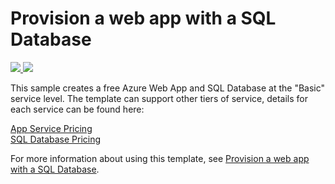 # Provision a web app with a SQL Database

<a href="https://portal.azure.com/#create/Microsoft.Template/uri/https%3A%2F%2Fraw.githubusercontent.com%2FIshamMohamed%2Fazure-quickstart-templates%2Fmaster%2F201-web-app-sql-database%2Fazuredeploy.json" target="_blank">
    <img src="http://azuredeploy.net/deploybutton.png"/>
</a>
<a href="http://armviz.io/#/?load=https%3A%2F%2Fraw.githubusercontent.com%2FIshamMohamed%2Fazure-quickstart-templates%2Fmaster%2F201-web-app-sql-database%2Fazuredeploy.json" target="_blank">
    <img src="http://armviz.io/visualizebutton.png"/>
</a>

This sample creates a free Azure Web App and SQL Database at the "Basic" service level.  The template can support other tiers of service, details for each service can be found here:

[App Service Pricing](https://azure.microsoft.com/en-us/pricing/details/app-service/)    
[SQL Database Pricing](https://azure.microsoft.com/en-us/pricing/details/sql-database/)

For more information about using this template, see [Provision a web app with a SQL Database](https://azure.microsoft.com/en-us/documentation/articles/app-service-web-arm-with-sql-database-provision/).
